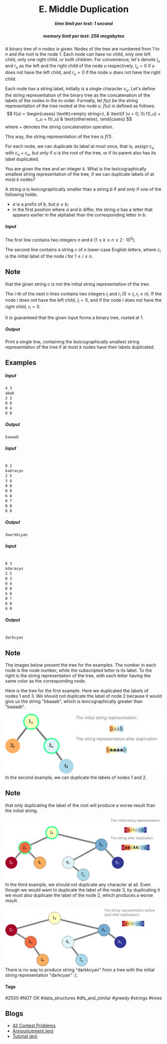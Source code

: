 <h1 style='text-align: center;'> E. Middle Duplication</h1>

<h5 style='text-align: center;'>time limit per test: 1 second</h5>
<h5 style='text-align: center;'>memory limit per test: 256 megabytes</h5>

A binary tree of $n$ nodes is given. Nodes of the tree are numbered from $1$ to $n$ and the root is the node $1$. Each node can have no child, only one left child, only one right child, or both children. For convenience, let's denote $l_u$ and $r_u$ as the left and the right child of the node $u$ respectively, $l_u = 0$ if $u$ does not have the left child, and $r_u = 0$ if the node $u$ does not have the right child.

Each node has a string label, initially is a single character $c_u$. Let's define the string representation of the binary tree as the concatenation of the labels of the nodes in the in-order. Formally, let $f(u)$ be the string representation of the tree rooted at the node $u$. $f(u)$ is defined as follows: $$ f(u) = \begin{cases} \texttt{<empty string>}, & \text{if }u = 0; \\\ f(l_u) + c_u + f(r_u) & \text{otherwise}, \end{cases} $$ where $+$ denotes the string concatenation operation.

This way, the string representation of the tree is $f(1)$.

For each node, we can duplicate its label at most once, that is, assign $c_u$ with $c_u + c_u$, but only if $u$ is the root of the tree, or if its parent also has its label duplicated.

You are given the tree and an integer $k$. What is the lexicographically smallest string representation of the tree, if we can duplicate labels of at most $k$ nodes?

A string $a$ is lexicographically smaller than a string $b$ if and only if one of the following holds: 

* $a$ is a prefix of $b$, but $a \ne b$;
* in the first position where $a$ and $b$ differ, the string $a$ has a letter that appears earlier in the alphabet than the corresponding letter in $b$.
##### Input

The first line contains two integers $n$ and $k$ ($1 \le k \le n \le 2 \cdot 10^5$).

The second line contains a string $c$ of $n$ lower-case English letters, where $c_i$ is the initial label of the node $i$ for $1 \le i \le n$. 
## Note

 that the given string $c$ is not the initial string representation of the tree.

The $i$-th of the next $n$ lines contains two integers $l_i$ and $r_i$ ($0 \le l_i, r_i \le n$). If the node $i$ does not have the left child, $l_i = 0$, and if the node $i$ does not have the right child, $r_i = 0$.

It is guaranteed that the given input forms a binary tree, rooted at $1$.

##### Output

Print a single line, containing the lexicographically smallest string representation of the tree if at most $k$ nodes have their labels duplicated.

## Examples

##### Input


```text
4 3
abab
2 3
0 0
0 4
0 0
```
##### Output


```text
baaaab
```
##### Input

```text

8 2
kadracyn
2 5
3 4
0 0
0 0
6 8
0 7
0 0
0 0

```
##### Output


```text
daarkkcyan
```
##### Input

```text

8 3
kdaracyn
2 5
0 3
0 4
0 0
6 8
0 7
0 0
0 0

```
##### Output


```text

darkcyan
```
## Note

The images below present the tree for the examples. The number in each node is the node number, while the subscripted letter is its label. To the right is the string representation of the tree, with each letter having the same color as the corresponding node.

Here is the tree for the first example. Here we duplicated the labels of nodes $1$ and $3$. We should not duplicate the label of node $2$ because it would give us the string "bbaaab", which is lexicographically greater than "baaaab".

 ![](images/30116fa124ec3edbd4c16ac29fa8eb45c19cc171.png) In the second example, we can duplicate the labels of nodes $1$ and $2$. 
## Note

 that only duplicating the label of the root will produce a worse result than the initial string.

 ![](images/e66a56b1c8dee019f4f4c138ee0333caf44b312c.png) In the third example, we should not duplicate any character at all. Even though we would want to duplicate the label of the node $3$, by duplicating it we must also duplicate the label of the node $2$, which produces a worse result.

 ![](images/19b0d4c5514801c166e9b3f0ef4c110939711a20.png) There is no way to produce string "darkkcyan" from a tree with the initial string representation "darkcyan" :(.



#### Tags 

#2500 #NOT OK #data_structures #dfs_and_similar #greedy #strings #trees 

## Blogs
- [All Contest Problems](../Codeforces_Round_763_(Div._2).md)
- [Announcement (en)](../blogs/Announcement_(en).md)
- [Tutorial (en)](../blogs/Tutorial_(en).md)
